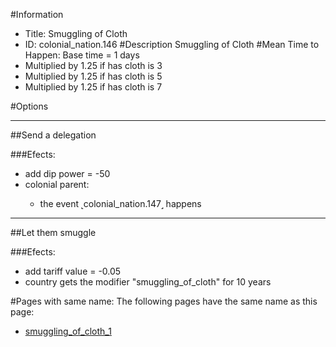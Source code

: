 #Information
 - Title: Smuggling of Cloth
 - ID: colonial_nation.146
#Description
Smuggling of Cloth
#Mean Time to Happen:
Base time = 1 days
 - Multiplied by 1.25 if has cloth is 3
 - Multiplied by 1.25 if has cloth is 5
 - Multiplied by 1.25 if has cloth is 7

#Options

___
##Send a delegation

###Efects:<ul><li>add dip power = -50</li><li>colonial parent:</li><ul><li>the event ˻colonial_nation.147˼ happens</li></ul></ul>

___
##Let them smuggle

###Efects:<ul><li>add tariff value = -0.05</li><li>country gets the modifier "smuggling_of_cloth" for 10 years</li></ul>


#Pages with same name:
The following pages have the same name as this page:
 - [smuggling_of_cloth_1](smuggling_of_cloth_1.md)
